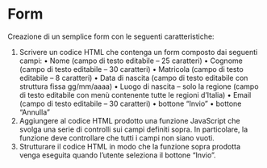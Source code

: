 # Form

Creazione di un semplice form con le seguenti caratteristiche:

1) Scrivere un codice HTML che contenga un form composto dai seguenti campi: • Nome (campo di testo editabile – 25 caratteri) • Cognome (campo di testo editabile – 30 caratteri) • Matricola (campo di testo editabile – 8 caratteri) • Data di nascita (campo di testo editabile con struttura fissa gg/mm/aaaa) • Luogo di nascita – solo la regione (campo di testo editabile con menù contenente tutte le regioni d’Italia) • Email (campo di testo editabile – 30 caratteri) • bottone “Invio” • bottone “Annulla”
2) Aggiungere al codice HTML prodotto una funzione JavaScript che svolga una serie di controlli sui campi definiti sopra. In particolare, la funzione deve controllare che tutti i campi non siano vuoti.
3) Strutturare il codice HTML in modo che la funzione sopra prodotta venga eseguita quando l’utente seleziona il bottone “Invio”.
